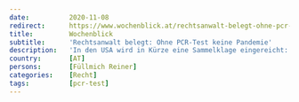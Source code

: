 ```yaml
---
date:          2020-11-08
redirect:      https://www.wochenblick.at/rechtsanwalt-belegt-ohne-pcr-test-keine-pandemie/
title:         Wochenblick
subtitle:      'Rechtsanwalt belegt: Ohne PCR-Test keine Pandemie'
description:   'In den USA wird in Kürze eine Sammelklage eingereicht: Denn die PCR-Tests sind für die Diagnostik nie zugelassen worden.'
country:       [AT]
persons:       [Füllmich Reiner]
categories:    [Recht]
tags:          [pcr-test]
---
```

